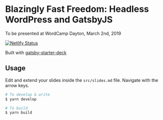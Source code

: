 # Blazingly Fast Freedom: Headless WordPress and GatsbyJS

To be presented at WordCamp Dayton, March 2nd, 2019

[![Netlify Status](https://api.netlify.com/api/v1/badges/83933b73-9130-47da-922e-7da31629831a/deploy-status)](https://app.netlify.com/sites/nostalgic-newton-4205b2/deploys)

Built with [gatsby-starter-deck](https://github.com/fabe/gatsby-starter-deck)

## Usage

Edit and extend your slides inside the `src/slides.md` file. Navigate with the arrow keys.

```bash
# To develop & write
$ yarn develop

# To build
$ yarn build
```